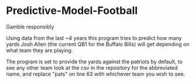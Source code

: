 ﻿# Predictive-Model-Football
  Gamble responsibly
  
  Using data from the last ~4 years this program tries to predict how many yards Josh Allen (the current QB1 for the Buffalo Bills) will get 
  depending on what team they are playing.
  
  The program is set to provide the yards against the patriots by default, to see any other team look at the csv in the repository
  for the abbreviated name, and replace "pats" on line 63 with whichever team you wish to see. 
